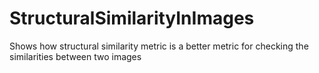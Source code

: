 # StructuralSimilarityInImages
Shows how structural similarity metric is a better metric for checking the similarities between two images
